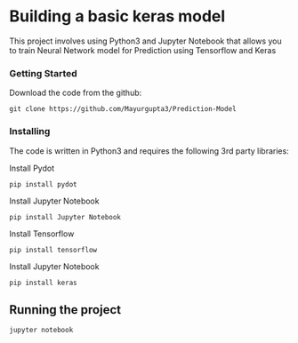 # Building a basic keras model

This project involves using Python3 and Jupyter Notebook that allows you to train Neural Network model for Prediction using Tensorflow and Keras
 
### Getting Started 

Download the code from the github:

```
git clone https://github.com/Mayurgupta3/Prediction-Model
```

### Installing

The code is written in Python3 and requires the following 3rd party libraries:


Install Pydot
```
pip install pydot
```

Install Jupyter Notebook
```
pip install Jupyter Notebook
```

Install Tensorflow
```
pip install tensorflow
```

Install Jupyter Notebook
```
pip install keras
```
## Running the project 


```
jupyter notebook 

```


